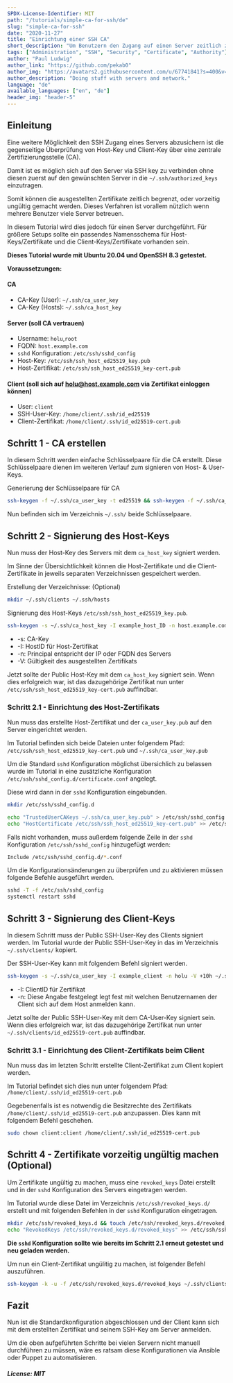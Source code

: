 ```yaml
---
SPDX-License-Identifier: MIT
path: "/tutorials/simple-ca-for-ssh/de"
slug: "simple-ca-for-ssh"
date: "2020-11-27"
title: "Einrichtung einer SSH CA"
short_description: "Um Benutzern den Zugang auf einen Server zeitlich zu begrenzen bietet sich der Einzatz einer CA an."
tags: ["Administration", "SSH", "Security", "Certificate", "Authority"]
author: "Paul Ludwig"
author_link: "https://github.com/pekab0"
author_img: "https://avatars2.githubusercontent.com/u/67741841?s=400&v=4"
author_description: "Doing stuff with servers and network."
language: "de"
available_languages: ["en", "de"]
header_img: "header-5"
---
```


## Einleitung

Eine weitere Möglichkeit den SSH Zugang eines Servers abzusichern ist die gegenseitige Überprüfung von Host-Key und Client-Key über eine zentrale Zertifizierungsstelle (CA).

Damit ist es möglich sich auf den Server via SSH key zu verbinden ohne diesen zuerst auf den gewünschten Server in die `~/.ssh/authorized_keys` einzutragen.

Somit können die ausgestellten Zertifikate zeitlich begrenzt, oder vorzeitig ungültig gemacht werden. Dieses Verfahren ist vorallem nützlich wenn mehrere Benutzer viele Server betreuen.

In diesem Tutorial wird dies jedoch für einen Server durchgeführt. Für größere Setups sollte ein passendes Namensschema für Host-Keys/Zertifikate und die Client-Keys/Zertifikate vorhanden sein.

**Dieses Tutorial wurde mit Ubuntu 20.04 und OpenSSH 8.3 getestet.**

**Voraussetzungen:**

#### CA

* CA-Key (User): `~/.ssh/ca_user_key`
* CA-Key (Hosts): `~/.ssh/ca_host_key`

#### Server (soll CA vertrauen)

* Username: `holu`,`root`
* FQDN: `host.example.com`
* `sshd` Konfiguration: `/etc/ssh/sshd_config`
* Host-Key: `/etc/ssh/ssh_host_ed25519_key.pub`
* Host-Zertifikat: `/etc/ssh/ssh_host_ed25519_key-cert.pub`

#### Client (soll sich auf holu@host.example.com via Zertifikat einloggen können)

* User: `client`
* SSH-User-Key: `/home/client/.ssh/id_ed25519`
* Client-Zertifikat: `/home/client/.ssh/id_ed25519-cert.pub`

## Schritt 1 - CA erstellen

In diesem Schritt werden einfache Schlüsselpaare für die CA erstellt. Diese Schlüsselpaare dienen im weiteren Verlauf zum signieren von Host- & User-Keys.

Generierung der Schlüsselpaare für CA

```bash
ssh-keygen -f ~/.ssh/ca_user_key -t ed25519 && ssh-keygen -f ~/.ssh/ca_host_key -t ed25519
```

Nun befinden sich im Verzeichnis `~/.ssh/` beide Schlüsselpaare.

## Schritt 2 - Signierung des Host-Keys

Nun muss der Host-Key des Servers mit dem `ca_host_key` signiert werden.

Im Sinne der Übersichtlichkeit können die Host-Zertifikate und die Client-Zertifikate in jeweils separaten Verzeichnissen gespeichert werden.

Erstellung der Verzeichnisse: (Optional)

```bash
mkdir ~/.ssh/clients ~/.ssh/hosts
```

Signierung des Host-Keys `/etc/ssh/ssh_host_ed25519_key.pub`.

```bash
ssh-keygen -s ~/.ssh/ca_host_key -I example_host_ID -n host.example.com -V +52w /etc/ssh/ssh_host_ed25519_key.pub
```

* -s: CA-Key
* -I: HostID für Host-Zertifikat
* -n: Principal entspricht der IP oder FQDN des Servers
* -V: Gültigkeit des ausgestellten Zertifikats

Jetzt sollte der Public Host-Key mit dem `ca_host_key` signiert sein. Wenn dies erfolgreich war, ist das dazugehörige Zertifikat nun unter `/etc/ssh/ssh_host_ed25519_key-cert.pub` auffindbar.

### Schritt 2.1 - Einrichtung des Host-Zertifikats

Nun muss das erstellte Host-Zertifikat und der `ca_user_key.pub` auf den Server eingerichtet werden.

Im Tutorial befinden sich beide Dateien unter folgendem Pfad: `/etc/ssh/ssh_host_ed25519_key-cert.pub` und `~/.ssh/ca_user_key.pub`

Um die Standard `sshd` Konfiguration möglichst übersichlich zu belassen wurde im Tutorial in eine zusätzliche Konfiguration `/etc/ssh/sshd_config.d/certificate.conf` angelegt.

Diese wird dann in der `sshd` Konfiguration eingebunden.

```bash
mkdir /etc/ssh/sshd_config.d
```

```bash
echo "TrustedUserCAKeys ~/.ssh/ca_user_key.pub" > /etc/ssh/sshd_config.d/certificate.conf
echo "HostCertificate /etc/ssh/ssh_host_ed25519_key-cert.pub" >> /etc/ssh/sshd_config.d/certificate.conf
```

Falls nicht vorhanden, muss außerdem folgende Zeile in der `sshd` Konfiguration `/etc/ssh/sshd_config` hinzugefügt werden:

```bash
Include /etc/ssh/sshd_config.d/*.conf
```

Um die Konfigurationsänderungen zu überprüfen und zu aktivieren müssen folgende Befehle ausgeführt werden.

```bash
sshd -T -f /etc/ssh/sshd_config
systemctl restart sshd
```

## Schritt 3 - Signierung des Client-Keys

In diesem Schritt muss der Public SSH-User-Key des Clients signiert werden. Im Tutorial wurde der Public SSH-User-Key in das im Verzeichnis `~/.ssh/clients/` kopiert.

Der SSH-User-Key kann mit folgendem Befehl signiert werden.

```bash
ssh-keygen -s ~/.ssh/ca_user_key -I example_client -n holu -V +10h ~/.ssh/clients/id_ed25519.pub
```

* -I: ClientID für Zertifikat
* -n: Diese Angabe festgelegt legt fest mit welchen Benutzernamen der Client sich auf dem Host anmelden kann.

Jetzt sollte der Public SSH-User-Key mit dem CA-User-Key signiert sein. Wenn dies erfolgreich war, ist das dazugehörige Zertifikat nun unter `~/.ssh/clients/id_ed25519-cert.pub` auffindbar.

### Schritt 3.1 - Einrichtung des Client-Zertifikats beim Client

Nun muss das im letzten Schritt erstellte Client-Zertifikat zum Client kopiert werden.

Im Tutorial befindet sich dies nun unter folgendem Pfad: `/home/client/.ssh/id_ed25519-cert.pub`

Gegebenenfalls ist es notwendig die Besitzrechte des Zertifikats `/home/client/.ssh/id_ed25519-cert.pub` anzupassen. Dies kann mit folgendem Befehl geschehen.

```bash
sudo chown client:client /home/client/.ssh/id_ed25519-cert.pub
```

## Schritt 4 - Zertifikate vorzeitig ungültig machen (Optional)

Um Zertifikate ungültig zu machen, muss eine `revoked_keys` Datei erstellt und in der `sshd` Konfiguration des Servers eingetragen werden.

Im Tutorial wurde diese Datei im Verzeichnis `/etc/ssh/revoked_keys.d/` erstellt und mit folgenden Befehlen in der `sshd` Konfiguration eingetragen.

```bash
mkdir /etc/ssh/revoked_keys.d && touch /etc/ssh/revoked_keys.d/revoked_keys
echo "RevokedKeys /etc/ssh/revoked_keys.d/revoked_keys" >> /etc/ssh/sshd_config.d/certificate.conf
```

**Die `sshd` Konfiguration sollte wie bereits im Schritt 2.1 erneut getestet und neu geladen werden.**

Um nun ein Client-Zertifikat ungülitig zu machen, ist folgender Befehl auszuführen.

```bash
ssh-keygen -k -u -f /etc/ssh/revoked_keys.d/revoked_keys ~/.ssh/clients/id_ed25519.pub
```

## Fazit

Nun ist die Standardkonfiguration abgeschlossen und der Client kann sich mit dem erstellten Zertifikat und seinem SSH-Key am Server anmelden.

Um die oben aufgeführten Schritte bei vielen Servern nicht manuell durchführen zu müssen, wäre es ratsam diese Konfigurationen via Ansible oder Puppet zu automatisieren.

##### License: MIT

<!--

Contributor's Certificate of Origin

By making a contribution to this project, I certify that:

(a) The contribution was created in whole or in part by me and I have
    the right to submit it under the license indicated in the file; or

(b) The contribution is based upon previous work that, to the best of my
    knowledge, is covered under an appropriate license and I have the
    right under that license to submit that work with modifications,
    whether created in whole or in part by me, under the same license
    (unless I am permitted to submit under a different license), as
    indicated in the file; or

(c) The contribution was provided directly to me by some other person
    who certified (a), (b) or (c) and I have not modified it.

(d) I understand and agree that this project and the contribution are
    public and that a record of the contribution (including all personal
    information I submit with it, including my sign-off) is maintained
    indefinitely and may be redistributed consistent with this project
    or the license(s) involved.

Signed-off-by: ["paulelu@gmx.de Paul Ludwig"]

-->
